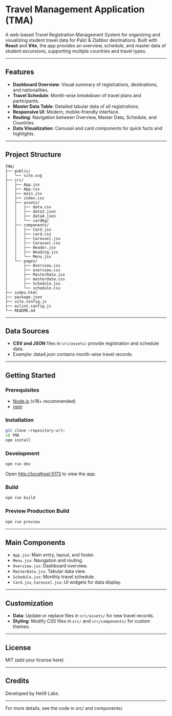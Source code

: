 # Travel Management Application (TMA)

A web-based Travel Registration Management System for organizing and visualizing student travel data for Palić & Zlatibor destinations. Built with **React** and **Vite**, the app provides an overview, schedule, and master data of student excursions, supporting multiple countries and travel types.

---

## Features

- **Dashboard Overview**: Visual summary of registrations, destinations, and nationalities.
- **Travel Schedule**: Month-wise breakdown of travel plans and participants.
- **Master Data Table**: Detailed tabular data of all registrations.
- **Responsive UI**: Modern, mobile-friendly interface.
- **Routing**: Navigation between Overview, Master Data, Schedule, and Countries.
- **Data Visualization**: Carousel and card components for quick facts and highlights.

---

## Project Structure

```
TMA/
├── public/
│   └── vite.svg
├── src/
│   ├── App.jsx
│   ├── App.css
│   ├── main.jsx
│   ├── index.css
│   ├── assets/
│   │   ├── data.csv
│   │   ├── data3.json
│   │   ├── data4.json
│   │   └── cardbg/
│   ├── components/
│   │   ├── Card.jsx
│   │   ├── card.css
│   │   ├── Carousel.jsx
│   │   ├── Carousel.css
│   │   ├── Header.jsx
│   │   ├── Heading.jsx
│   │   └── Menu.jsx
│   └── pages/
│       ├── Overview.jsx
│       ├── overview.css
│       ├── MasterData.jsx
│       ├── masterdata.css
│       ├── Schedule.jsx
│       └── schedule.css
├── index.html
├── package.json
├── vite.config.js
├── eslint.config.js
└── README.md
```

---

## Data Sources

- **CSV and JSON** files in `src/assets/` provide registration and schedule data.
- Example: data4.json contains month-wise travel records.

---

## Getting Started

### Prerequisites

- [Node.js](https://nodejs.org/) (v18+ recommended)
- [npm](https://www.npmjs.com/)

### Installation

```sh
git clone <repository-url>
cd TMA
npm install
```

### Development

```sh
npm run dev
```

Open [http://localhost:5173](http://localhost:5173) to view the app.

### Build

```sh
npm run build
```

### Preview Production Build

```sh
npm run preview
```

---

## Main Components

- `App.jsx`: Main entry, layout, and footer.
- `Menu.jsx`: Navigation and routing.
- `Overview.jsx`: Dashboard overview.
- `MasterData.jsx`: Tabular data view.
- `Schedule.jsx`: Monthly travel schedule.
- `Card.jsx`, `Carousel.jsx`: UI widgets for data display.

---

## Customization

- **Data**: Update or replace files in `src/assets/` for new travel records.
- **Styling**: Modify CSS files in `src/` and `src/components/` for custom themes.

---

## License

MIT (add your license here)

---

## Credits

Developed by Heli9 Labs.

---

For more details, see the code in src/ and components/.